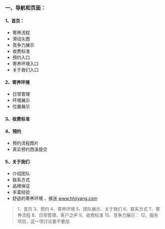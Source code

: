 ### 一、导航和页面：
#### 1、首页：
* 寄养流程
* 滑动头图
* 竞争力展示
* 收费标准
* 预约入口
* 寄养环境入口
* 关于我们入口

#### 2、寄养环境
* 日常管理
* 环境展示
* 位置展示

#### 3、收费标准
#### 4、预约
* 预约流程图片
* 真实预约西溪提交

#### 5、关于我们
* 介绍团队
* 联系方式
* 品牌保证
* 丰富经验
* 舒适的寄养环境 、接送  www.hhjiyang.com



>1、首页
3、预约
4、寄养环境
5、团队展示、关于我们
6、联系方式
7、寄养流程
8、日常管理、客户之声
9、收费标准
10、竞争力展示：
12、服务项目，这一项讨论要不要加
